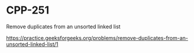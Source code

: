 # CPP-251
Remove duplicates from an unsorted linked list 











https://practice.geeksforgeeks.org/problems/remove-duplicates-from-an-unsorted-linked-list/1
